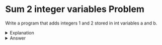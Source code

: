 # Sum 2 integer variables Problem
Write a program that adds integers 1 and 2 stored in int variables a and b.

<details>
<summary>Explanation</summary>
<br>
</details>


<details>
<summary>Answer</summary>
<br>

``` c
#include<stdio.h>
int main(){
	int a, b, sum;
        a=1;
        b=2;
	sum = a + b;
	printf("%d", sum);
}
```

</details>
